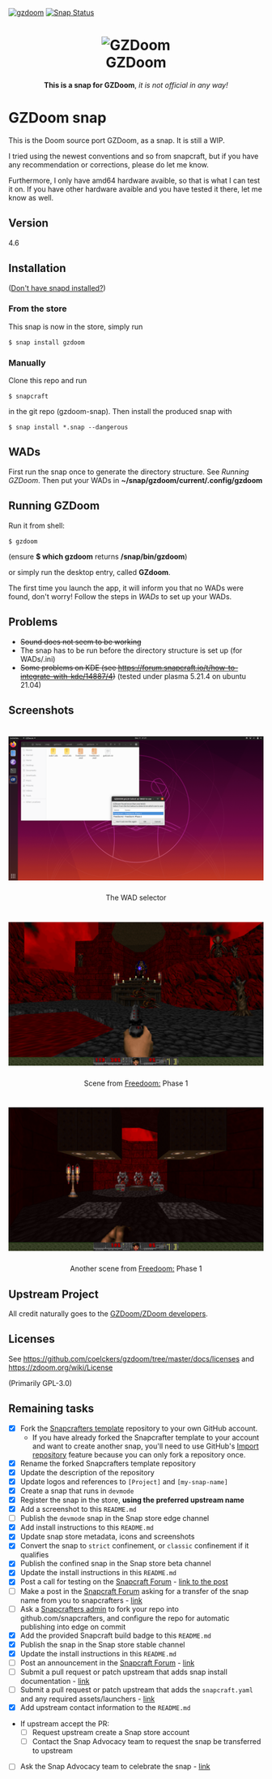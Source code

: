 [![gzdoom](https://snapcraft.io//gzdoom/badge.svg)](https://snapcraft.io/gzdoom)
[![Snap Status](https://build.snapcraft.io/badge/Hvassaa/gzdoom-snap.svg)](https://build.snapcraft.io/user/Hvassaa/gzdoom-snap)
<h1 align="center">
  <img src="https://zdoom.org/w/images/2/25/Circle_gzdoom.png" alt="GZDoom">
  <br />
  GZDoom
</h1>



<p align="center"><b>This is a snap for GZDoom</b>, <i> it is not official in any way! </i>

<!-- Uncomment and modify this when you are provided a build status badge
<p align="center">
<a href="https://build.snapcraft.io/user/snapcrafters/fork-and-rename-me"><img src="https://build.snapcraft.io/badge/snapcrafters/fork-and-rename-me.svg" alt="Snap Status"></a>
</p>
-->

<!-- Uncomment and modify this when you have a screenshot
![my-snap-name](screenshot.png?raw=true "my-snap-name")
-->

# GZDoom snap
This is the Doom source port GZDoom, as a snap. It is still a WIP.

I tried using the newest conventions and so from snapcraft,
but if you have any recommendation or corrections, please do let me know.

Furthermore, I only have amd64 hardware avaible, so that is what I can test it on.
If you have other hardware avaible and you have tested it there, let me know as well.

## Version
4.6

## Installation
([Don't have snapd installed?](https://snapcraft.io/docs/core/install))

### From the store
This snap is now in the store, simply run

    $ snap install gzdoom
	
### Manually
Clone this repo and run

    $ snapcraft

in the git repo (gzdoom-snap). Then install the produced snap with

    $ snap install *.snap --dangerous

## WADs
First run the snap once to generate the directory structure. See *Running GZDoom*. Then put your WADs in **~/snap/gzdoom/current/.config/gzdoom**

## Running GZDoom
Run it from shell:

    $ gzdoom

(ensure **$ which gzdoom** returns **/snap/bin/gzdoom**)

or simply run the desktop entry, called **GZdoom**.

The first time you launch the app, it will inform you that no WADs were found, don't worry! Follow the steps in *WADs* to set up your WADs.

## Problems
* ~~Sound does not seem to be working~~
* The snap has to be run before the directory structure is set up (for WADs/.ini)
* ~~Some problems on KDE (see https://forum.snapcraft.io/t/how-to-integrate-with-kde/14887/4)~~ (tested under plasma 5.21.4 on ubuntu 21.04)

## Screenshots
<h1 align="center">
  <img src="screenshot1.png" alt="Screenshot 1 here!">
  <br />
</h1>
<p align="center">The WAD selector</p>

<h1 align="center">
  <img src="screenshot2.png" alt="Screenshot 2 here!">
  <br />
</h1>
<p align="center">Scene from  <a href="https://freedoom.github.io/">Freedoom:</a> Phase 1</p>


<h1 align="center">
  <img src="screenshot3.png" alt="Screenshot 3 here!">
  <br />
</h1>
<p align="center">Another scene from  <a href="https://freedoom.github.io/">Freedoom:</a> Phase 1</p>

## Upstream Project
<p>All credit naturally goes to the <a href="https://zdoom.org/">GZDoom/ZDoom developers</a>.</p>

## Licenses
See https://github.com/coelckers/gzdoom/tree/master/docs/licenses and https://zdoom.org/wiki/License

(Primarily GPL-3.0)

## Remaining tasks

  - [x] Fork the [Snapcrafters template](https://github.com/snapcrafters/fork-and-rename-me) repository to your own GitHub account.
    - If you have already forked the Snapcrafter template to your account and want to create another snap, you'll need to use GitHub's [Import repository](https://github.com/new/import) feature because you can only fork a repository once.
  - [x] Rename the forked Snapcrafters template repository
  - [x] Update the description of the repository
  - [x] Update logos and references to `[Project]` and `[my-snap-name]`
  - [x] Create a snap that runs in `devmode`
  - [x] Register the snap in the store, **using the preferred upstream name**
  - [x] Add a screenshot to this `README.md`
  - [ ] Publish the `devmode` snap in the Snap store edge channel
  - [x] Add install instructions to this `README.md`
  - [x] Update snap store metadata, icons and screenshots
  - [x] Convert the snap to `strict` confinement, or `classic` confinement if it qualifies
  - [x] Publish the confined snap in the Snap store beta channel
  - [x] Update the install instructions in this `README.md`
  - [x] Post a call for testing on the [Snapcraft Forum](https://forum.snapcraft.io) - [link to the post](https://forum.snapcraft.io/t/call-for-testing-for-gzdoom/14602)
  - [ ] Make a post in the [Snapcraft Forum](https://forum.snapcraft.io) asking for a transfer of the snap name from you to snapcrafters - [link]()
  - [ ] Ask a [Snapcrafters admin](https://github.com/orgs/snapcrafters/people?query=%20role%3Aowner) to fork your repo into github.com/snapcrafters, and configure the repo for automatic publishing into edge on commit
  - [x] Add the provided Snapcraft build badge to this `README.md`
  - [x] Publish the snap in the Snap store stable channel
  - [x] Update the install instructions in this `README.md`
  - [ ] Post an announcement in the [Snapcraft Forum](https://forum.snapcraft.io) - [link]()
  - [ ] Submit a pull request or patch upstream that adds snap install documentation - [link]()
  - [ ] Submit a pull request or patch upstream that adds the `snapcraft.yaml` and any required assets/launchers - [link]()
  - [x] Add upstream contact information to the `README.md`  
  - If upstream accept the PR:
    - [ ] Request upstream create a Snap store account
    - [ ] Contact the Snap Advocacy team to request the snap be transferred to upstream
  - [ ] Ask the Snap Advocacy team to celebrate the snap - [link]()

<!--
## The Snapcrafters

| [![Your Name](https://gravatar.com/avatar/bc0bced65e963eb5c3a16cab8b004431/?s=128)](https://github.com/yourname/) |
| :---: |
| [Your Name](https://github.com/yourname/) |
--> 

<!-- Uncomment and modify this when you have upstream contacts
## Upstream

| [![Upstream Name](https://gravatar.com/avatar/bc0bced65e963eb5c3a16cab8b004431?s=128)](https://github.com/upstreamname) |
| :---: |
| [Upstream Name](https://github.com/upstreamname) |
-->
